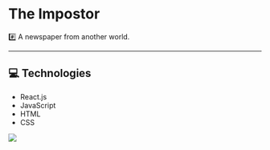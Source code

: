 # The Impostor

#️⃣ A newspaper from another world.

---

## 💻  Technologies

- React.js
- JavaScript
- HTML
- CSS


<img src="https://s3.us-west-2.amazonaws.com/secure.notion-static.com/6dc61a0f-b2fb-46da-99e0-56082bfaa901/Frame_1.png?X-Amz-Algorithm=AWS4-HMAC-SHA256&X-Amz-Credential=AKIAT73L2G45O3KS52Y5%2F20201022%2Fus-west-2%2Fs3%2Faws4_request&X-Amz-Date=20201022T233422Z&X-Amz-Expires=86400&X-Amz-Signature=4a50036ecb046f3f73e8abc5095278d1830761eea33e1221333fed016517274a&X-Amz-SignedHeaders=host&response-content-disposition=filename%20%3D%22Frame_1.png%22" />
